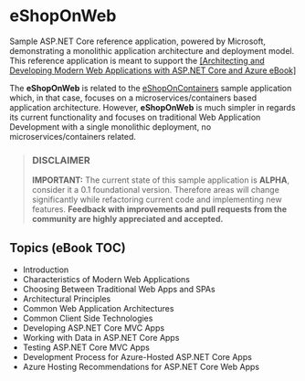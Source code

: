 # eShopOnWeb

Sample ASP.NET Core reference application, powered by Microsoft, demonstrating a monolithic application architecture and deployment model. This reference application is meant to support the <a href='https://aka.ms/webappebook'>[Architecting and Developing Modern Web Applications with ASP.NET Core and Azure eBook]</a>

The **eShopOnWeb** is related to the <a href='https://github.com/dotnet/eShopOnContainers'>eShopOnContainers</a> sample application which, in that case, focuses on a microservices/containers based application architecture. However, **eShopOnWeb** is much simpler in regards its current functionality and focuses on traditional Web Application Development with a single monolithic deployment, no microservices/containers related.

> ### DISCLAIMER
> **IMPORTANT:** The current state of this sample application is **ALPHA**, consider it a 0.1 foundational version. Therefore areas will change significantly while refactoring current code and implementing new features. **Feedback with improvements and pull requests from the community are highly appreciated and accepted.**

## Topics (eBook TOC)

- Introduction
- Characteristics of Modern Web Applications
- Choosing Between Traditional Web Apps and SPAs
- Architectural Principles
- Common Web Application Architectures
- Common Client Side Technologies
- Developing ASP.NET Core MVC Apps
- Working with Data in ASP.NET Core Apps
- Testing ASP.NET Core MVC Apps
- Development Process for Azure-Hosted ASP.NET Core Apps
- Azure Hosting Recommendations for ASP.NET Core Web Apps
